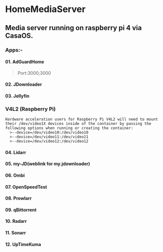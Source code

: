 # HomeMediaServer
## Media server running on raspberry pi 4 via CasaOS.

### Apps:- 
#### 01. AdGuardHome

  > Port:3000;3000

#### 02. JDownloader



#### 03. Jellyfin
  ### V4L2 (Raspberry Pi)
    Hardware acceleration users for Raspberry Pi V4L2 will need to mount their /dev/video1X devices inside of the container by passing the following options when running or creating the container:  
      >--device=/dev/video10:/dev/video10  
      >--device=/dev/video11:/dev/video11  
      >--device=/dev/video12:/dev/video12  

#### 04. Lidarr
#### 05. my-JD(weblink for my.jdownloader)
#### 06. Ombi
#### 07. OpenSpeedTest
#### 08. Prowlarr
#### 09. qBittorrent
#### 10. Radarr
#### 11. Sonarr
#### 12. UpTimeKuma
